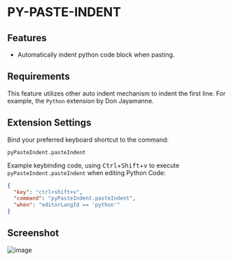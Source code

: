# PY-PASTE-INDENT

## Features
 - Automatically indent python code block when pasting.


## Requirements
This feature utilizes other auto indent mechanism to indent the first line. For example, the `Python` extension by Don Jayamanne.


## Extension Settings
Bind your preferred keyboard shortcut to the command:

    pyPasteIndent.pasteIndent

Example keybinding code, using <kbd>Ctrl</kbd>+<kbd>Shift</kbd>+<kbd>v</kbd> to execute `pyPasteIndent.pasteIndent` when editing Python Code:

```json
{
  "key": "ctrl+shift+v",
  "command": "pyPasteIndent.pasteIndent",
  "when": "editorLangId == 'python'"
}
```


## Screenshot

  ![image](images/v030.gif)